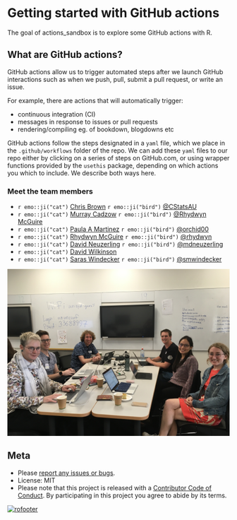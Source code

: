 
# Getting started with GitHub actions

The goal of actions_sandbox is to explore some GitHub actions with R. 

## What are GitHub actions?

GitHub actions allow us to trigger automated steps after we launch GitHub interactions such as when we push, pull, submit a pull request, or write an issue. 

For example, there are actions that will automatically trigger:

- continuous integration (CI)
- messages in response to issues or pull requests
- rendering/compiling eg. of bookdown, blogdowns etc

GitHub actions follow the steps designated in a `yaml` file, which we place in the `.github/workflows` folder of the repo. 
We can add these `yaml` files to our repo either by clicking on a series of steps on GitHub.com, or using wrapper functions provided by the `usethis` package, depending on which actions you which to include.
We describe both ways here. 

### Meet the team members 

* `r emo::ji("cat")` [Chris Brown](https://github.com/CStats) `r emo::ji("bird")` [\@CStatsAU](https://twitter.com/CStatsAU)
* `r emo::ji("cat")` [Murray Cadzow](https://github.com/murraycadzow) `r emo::ji("bird")`  [\@Rhydwyn McGuire](https://twitter.com/murraycadzow)
* `r emo::ji("cat")` [Paula A Martinez](https://github.com/orchid00) `r emo::ji("bird")`  [\@orchid00](https://twitter.com/orchid00)
* `r emo::ji("cat")` [Rhydwyn McGuire](https://github.com/rhydwyn) `r emo::ji("bird")`  [\@rhydwyn](https://twitter.com/rhydwyn)
* `r emo::ji("cat")` [David Neuzerling](https://github.com/mdneuzerling) `r emo::ji("bird")`  [\@mdneuzerling](https://twitter.com/mdneuzerling)
* `r emo::ji("cat")` [David Wilkinson](https://github.com/Doi90)
* `r emo::ji("cat")` [Saras Windecker](https://github.com/smwindecker) `r emo::ji("bird")`  [\@smwindecker](https://twitter.com/smwindecker)

![team](team.jpeg)

## Meta

* Please [report any issues or bugs](https://github.com/ropenscilabs/CIsandbox/issues).
* License: MIT
* Please note that this project is released with a [Contributor Code of Conduct](CODE_OF_CONDUCT.md). By participating in this project you agree to abide by its terms.

[![rofooter](https://ropensci.org/public_images/github_footer.png)](https://ropensci.org)